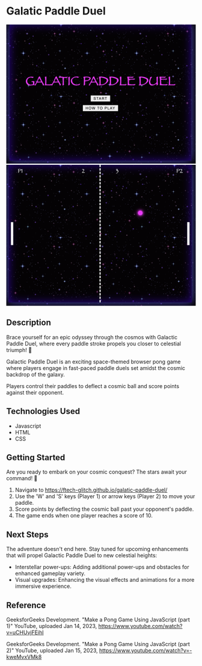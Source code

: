 # Galatic Paddle Duel

![screenshot1](image.png)
![screenshot2](image-1.png)

## Description

Brace yourself for an epic odyssey through the cosmos with Galactic Paddle Duel, where every paddle stroke propels you closer to celestial triumph! 🚀

Galactic Paddle Duel is an exciting space-themed browser pong game where players engage in fast-paced paddle duels set amidst the cosmic backdrop of the galaxy.

Players control their paddles to deflect a cosmic ball and score points against their opponent.

## Technologies Used

- Javascript
- HTML
- CSS

## Getting Started

Are you ready to embark on your cosmic conquest? The stars await your command! 🌌

1. Navigate to https://ftech-glitch.github.io/galatic-paddle-duel/
2. Use the 'W' and 'S' keys (Player 1) or arrow keys (Player 2) to move your paddle.
3. Score points by deflecting the cosmic ball past your opponent's paddle.
4. The game ends when one player reaches a score of 10.

## Next Steps

The adventure doesn't end here. Stay tuned for upcoming enhancements that will propel Galactic Paddle Duel to new celestial heights:

- Interstellar power-ups: Adding additional power-ups and obstacles for enhanced gameplay variety.
- Visual upgrades: Enhancing the visual effects and animations for a more immersive experience.

## Reference

GeeksforGeeks Development. "Make a Pong Game Using JavaScript (part 1)" YouTube, uploaded Jan 14, 2023, https://www.youtube.com/watch?v=uCHUvjFEihI

GeeksforGeeks Development. "Make a Pong Game Using JavaScript (part 2)" YouTube, uploaded Jan 15, 2023, https://www.youtube.com/watch?v=-kweMvxVMk8
